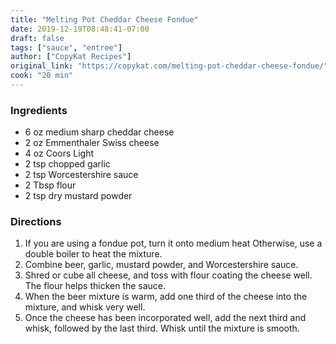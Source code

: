 ```yaml
---
title: "Melting Pot Cheddar Cheese Fondue"
date: 2019-12-19T08:48:41-07:00
draft: false
tags: ["sauce", "entree"]
author: ["CopyKat Recipes"]
original_link: "https://copykat.com/melting-pot-cheddar-cheese-fondue/"
cook: "20 min"
---
```


### Ingredients
- 6 oz medium sharp cheddar cheese
- 2 oz Emmenthaler Swiss cheese
- 4 oz Coors Light
- 2 tsp chopped garlic
- 2 tsp Worcestershire sauce
- 2 Tbsp flour
- 2 tsp dry mustard powder

### Directions
1. If you are using a fondue pot, turn it onto medium heat Otherwise, use a double boiler to heat the mixture.
1.    Combine beer, garlic, mustard powder, and Worcestershire sauce.
1.    Shred or cube all cheese, and toss with flour coating the cheese well. The flour helps thicken the sauce.
1.    When the beer mixture is warm, add one third of the cheese into the mixture, and whisk very well.
1.    Once the cheese has been incorporated well, add the next third and whisk, followed by the last third. Whisk until the mixture is smooth.

